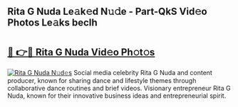 ## Rita G Nuda Le𝚊k𝚎d N𝚞𝚍e - Part-QkS Vid𝚎o Photos Le𝚊ks becIh

# <h2><a href="http://fbe50v.evod.top/?m=Rita+G+Nuda">🔗 👉🔴 Rita G Nuda Vid𝚎o Ph𝚘t𝚘s</a></h2>

[![Rita G Nuda N𝚞d𝚎s](https://i.imgur.com/8V9OHl7.gif)](http://fbe50v.evod.top/?m=Rita+G+Nuda)
Social media celebrity Rita G Nuda and content producer, known for sharing dance and lifestyle themes through collaborative dance routines and brief videos. Visionary entrepreneur Rita G Nuda, known for their innovative business ideas and entrepreneurial spirit. 
